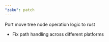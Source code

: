 ```yaml
---
"zaku": patch
---
```


Port move tree node operation logic to rust

- Fix path handling across different platforms
